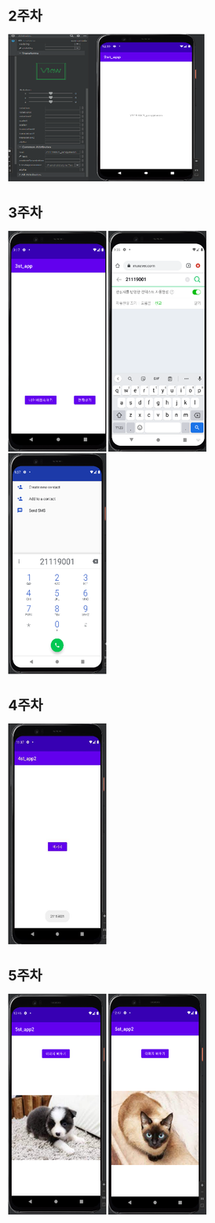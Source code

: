 # 2주차
<img width="400" height="300" src="./pic/2st.png"></img> 

# 3주차
<img width="200" height="450" src="./pic/3주차메인.PNG"></img>
<img width="200" height="450" src="./pic/3주차네이버.PNG"></img>
<img width="200" height="450" src="./pic/3주차전화걸기.PNG"></img>

# 4주차
<img width="200" height="450" src="./pic/4st_Message.jpg"></img>

# 5주차
<img width="200" height="450" src="./pic/5st_dog.PNG"></img>
<img width="200" height="450" src="./pic/5st_cat.PNG"></img>
